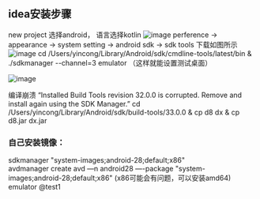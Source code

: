 ## idea安装步骤
new project 选择android， 语言选择kotlin
![image](https://user-images.githubusercontent.com/24344673/181235704-d560d453-73e6-4c65-816a-caddec26af22.png)
perference -> appearance -> system setting -> android sdk -> sdk tools 下载如图所示
![image](https://user-images.githubusercontent.com/24344673/181236046-1290c282-e3cc-4f1b-ba6d-2f0a5b00731e.png)
cd /Users/yincong/Library/Android/sdk/cmdline-tools/latest/bin & ./sdkmanager --channel=3 emulator （这样就能设置测试桌面）

![image](https://user-images.githubusercontent.com/24344673/181236162-84630e91-4acb-421c-b199-d1ce9fef69ee.png)

编译崩溃 “Installed Build Tools revision 32.0.0 is corrupted. Remove and install again using the SDK Manager.”
cd /Users/yincong/Library/Android/sdk/build-tools/33.0.0 & cp d8 dx & cp d8.jar dx.jar    

### 自己安装镜像：
sdkmanager "system-images;android-28;default;x86"   
avdmanager create avd —n android28 —-package "system-images;android-28;default;x86"  (x86可能会有问题，可以安装amd64)   
emulator @test1   

